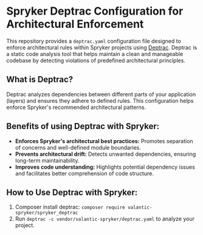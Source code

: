 # Spryker Deptrac Configuration for Architectural Enforcement

This repository provides a `deptrac.yaml` configuration file designed to enforce architectural rules within Spryker projects using [Deptrac](https://github.com/qossmic/deptrac). Deptrac is a static code analysis tool that helps maintain a clean and manageable codebase by detecting violations of predefined architectural principles.

## What is Deptrac?

Deptrac analyzes dependencies between different parts of your application (layers) and ensures they adhere to defined rules. This configuration helps enforce Spryker's recommended architectural patterns.

## Benefits of using Deptrac with Spryker:

*   **Enforces Spryker's architectural best practices:** Promotes separation of concerns and well-defined module boundaries.
*   **Prevents architectural drift:** Detects unwanted dependencies, ensuring long-term maintainability.
*   **Improves code understanding:** Highlights potential dependency issues and facilitates better comprehension of code structure.

## How to Use Deptrac with Spryker:
1. Composer install deptrac: `composer require valantic-spryker/spryker_deptrac`
2. Run `deptrac -c vendor/valantic-spryker/deptrac.yaml` to analyze your project.
